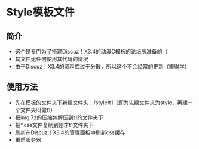 # Style模板文件

## 简介
* 这个是专门为了搭建Discuz！X3.4的动漫C模板的论坛所准备的（
* 其文件无任何使用其代码的情况
* 由于Discuz！X3.4的资料库过于分散，所以这个不会经常的更新（懒得学）

## 使用方法
* 先在模板的文件夹下新建文件夹：/style/t1（即为先建文件夹为style，再建一个文件夹叫做t1）
* 把img.7z的压缩包解压到t1的文件夹下
* 把*.css文件复制到刚才t1文件夹下
* 刷新在Discuz！X3.4的管理面板中刷新css缓存
* 重启服务器
